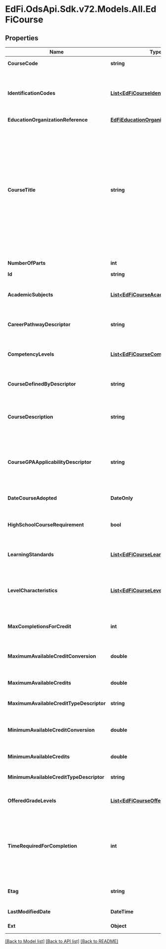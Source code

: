 # EdFi.OdsApi.Sdk.v72.Models.All.EdFiCourse

## Properties

Name | Type | Description | Notes
------------ | ------------- | ------------- | -------------
**CourseCode** | **string** | A unique alphanumeric code assigned to a course. | 
**IdentificationCodes** | [**List&lt;EdFiCourseIdentificationCode&gt;**](EdFiCourseIdentificationCode.md) | An unordered collection of courseIdentificationCodes. The code that identifies the organization of subject matter and related learning experiences provided for the instruction of students. | 
**EducationOrganizationReference** | [**EdFiEducationOrganizationReference**](EdFiEducationOrganizationReference.md) |  | 
**CourseTitle** | **string** | The descriptive name given to a course of study offered in a school or other institution or organization. In departmentalized classes at the elementary, secondary, and postsecondary levels (and for staff development activities), this refers to the name by which a course is identified (e.g., American History, English III). For elementary and other non-departmentalized classes, it refers to any portion of the instruction for which a grade or report is assigned (e.g., reading, composition, spelling, and language arts). | 
**NumberOfParts** | **int** | The number of parts identified for a course. | 
**Id** | **string** |  | [optional] 
**AcademicSubjects** | [**List&lt;EdFiCourseAcademicSubject&gt;**](EdFiCourseAcademicSubject.md) | An unordered collection of courseAcademicSubjects. The intended major subject/s area of the course. | [optional] 
**CareerPathwayDescriptor** | **string** | Indicates the career cluster or pathway the course is associated with as part of a CTE curriculum. | [optional] 
**CompetencyLevels** | [**List&lt;EdFiCourseCompetencyLevel&gt;**](EdFiCourseCompetencyLevel.md) | An unordered collection of courseCompetencyLevels. The competency levels defined to rate the student for the course. | [optional] 
**CourseDefinedByDescriptor** | **string** | Specifies whether the course was defined by the SEA, LEA, School, or national organization. | [optional] 
**CourseDescription** | **string** | A description of the content standards and goals covered in the course. Reference may be made to state or national content standards. | [optional] 
**CourseGPAApplicabilityDescriptor** | **string** | An indicator of whether or not the course being described is included in the computation of the student&#39;s grade point average, and if so, if it is weighted differently from regular courses. | [optional] 
**DateCourseAdopted** | **DateOnly** | Date the course was adopted by the education agency. | [optional] 
**HighSchoolCourseRequirement** | **bool** | An indication that this course may satisfy high school graduation requirements in the course&#39;s subject area. | [optional] 
**LearningStandards** | [**List&lt;EdFiCourseLearningStandard&gt;**](EdFiCourseLearningStandard.md) | An unordered collection of courseLearningStandards. Learning standard(s) to be taught by the course. | [optional] 
**LevelCharacteristics** | [**List&lt;EdFiCourseLevelCharacteristic&gt;**](EdFiCourseLevelCharacteristic.md) | An unordered collection of courseLevelCharacteristics. The type of specific program or designation with which the course is associated (e.g., AP, IB, Dual Credit, CTE). | [optional] 
**MaxCompletionsForCredit** | **int** | Designates how many times the course may be taken with credit received by the student. | [optional] 
**MaximumAvailableCreditConversion** | **double** | Conversion factor that when multiplied by the number of credits is equivalent to Carnegie units. | [optional] 
**MaximumAvailableCredits** | **double** | The value of credits or units of value awarded for the completion of a course. | [optional] 
**MaximumAvailableCreditTypeDescriptor** | **string** | The type of credits or units of value awarded for the completion of a course. | [optional] 
**MinimumAvailableCreditConversion** | **double** | Conversion factor that when multiplied by the number of credits is equivalent to Carnegie units. | [optional] 
**MinimumAvailableCredits** | **double** | The value of credits or units of value awarded for the completion of a course. | [optional] 
**MinimumAvailableCreditTypeDescriptor** | **string** | The type of credits or units of value awarded for the completion of a course. | [optional] 
**OfferedGradeLevels** | [**List&lt;EdFiCourseOfferedGradeLevel&gt;**](EdFiCourseOfferedGradeLevel.md) | An unordered collection of courseOfferedGradeLevels. The grade levels in which the course is offered. | [optional] 
**TimeRequiredForCompletion** | **int** | The actual or estimated number of clock minutes required for class completion. This number is especially important for career and technical education classes and may represent (in minutes) the clock hour requirement of the class. | [optional] 
**Etag** | **string** | A unique system-generated value that identifies the version of the resource. | [optional] 
**LastModifiedDate** | **DateTime** | The date and time the resource was last modified. | [optional] 
**Ext** | **Object** | Extensions to the Course entity. | [optional] 

[[Back to Model list]](../../README.md#documentation-for-models) [[Back to API list]](../../README.md#documentation-for-api-endpoints) [[Back to README]](../../README.md)

